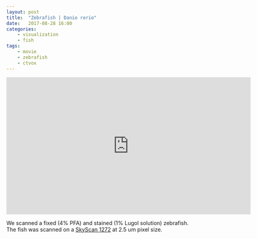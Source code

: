 ```yaml
---
layout: post
title:  "Zebrafish | Danio rerio"
date:   2017-08-28 16:00
categories:
	- visualization
	- fish
tags:
	- movie
	- zebrafish
	- ctvox
---
```


<iframe src="https://player.vimeo.com/video/179027348" width="640" height="360" frameborder="0" webkitallowfullscreen mozallowfullscreen allowfullscreen></iframe>

We scanned a fixed (4% PFA) and stained (1% Lugol solution) zebrafish.
The fish was scanned on a [SkyScan 1272](http://bruker-microct.com/products/1272.htm) at 2.5 um pixel size.
